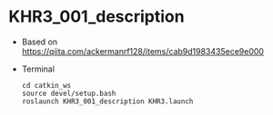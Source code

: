 # KHR3_001_description

- Based on https://qiita.com/ackermanrf128/items/cab9d1983435ece9e000


- Terminal 
  ```
  cd catkin_ws
  source devel/setup.bash
  roslaunch KHR3_001_description KHR3.launch
  ```
